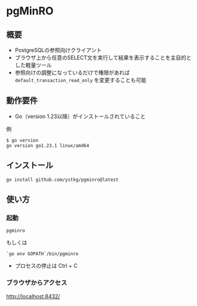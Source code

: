 # pgMinRO

## 概要

* PostgreSQLの参照向けクライアント
* ブラウザ上から任意のSELECT文を実行して結果を表示することを主目的とした軽量ツール
* 参照向けの調整になっているだけで権限があれば `default_transaction_read_only` を変更することも可能

## 動作要件

* Go（version 1.23以降）がインストールされていること

例

```ShellSession
$ go version
go version go1.23.1 linux/amd64
```

## インストール

```Shell
go install github.com/ystkg/pgminro@latest
```

## 使い方

### 起動

```Shell
pgminro
```

もしくは

```Shell
`go env GOPATH`/bin/pgminro
```

* プロセスの停止は Ctrl + C

### ブラウザからアクセス

<http://localhost:8432/>
